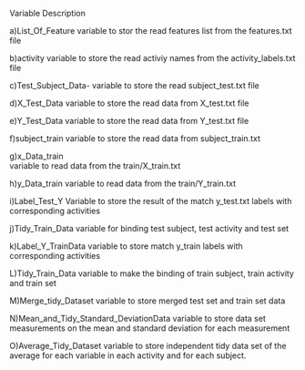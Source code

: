 Variable Description

a)List_Of_Feature 
variable to stor the read features list from the features.txt file

b)activity 
variable to store the read activiy names from the activity_labels.txt file

c)Test_Subject_Data-
variable to store the read subject_test.txt file

d)X_Test_Data
variable to store the read data from X_test.txt file

e)Y_Test_Data
variable to store the read data from Y_test.txt file

f)subject_train 
variable to store the read data from subject_train.txt

g)x_Data_train  
variable to read data from the train/X_train.txt

h)y_Data_train 
variable to read data from the train/Y_train.txt

i)Label_Test_Y
Variable to store the result of the match y_test.txt labels with corresponding activities

j)Tidy_Train_Data
variable for binding test subject, test activity and test set

k)Label_Y_TrainData
variable to store match y_train labels with corresponding activities

L)Tidy_Train_Data 
variable to make the binding of train subject, train activity and train set

M)Merge_tidy_Dataset 
variable to store merged test set and train set data

N)Mean_and_Tidy_Standard_DeviationData
variable to store data set measurements on the mean and standard deviation for each measurement

O)Average_Tidy_Dataset 
variable to store independent tidy data set of the average for each variable in each activity and for each subject.